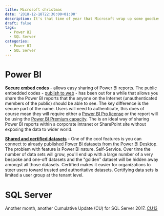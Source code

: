 ```yaml
---
title: Microsoft christmas
date: '2018-12-18T22:30:00+01:00'
description: It's that time of year that Microsoft wrap up some goodies 
draft: false
tags: 
  - Power BI
  - SQL Server
categories:
  - Power BI
  - SQL Server
---
```


# Power BI
**[Secure embed codes](https://docs.microsoft.com/en-us/business-applications-release-notes/October18/intelligence-platform/power-bi-service/secure-embed)** - allows easy sharing of Power BI reports. The public embedded codes - [publish to web](https://docs.microsoft.com/en-us/power-bi/service-publish-to-web) - has been out for a while that allows you share the Power BI reports that the anyone on the Internet (unauthenticated members of the public) should be able to see. The key difference is the secure part of the name. Users will need to authenticate, this does of course mean they will require either a [Power BI Pro license](https://powerbi.microsoft.com/en-us/power-bi-pro/) or the report will be using the [Power BI Premium capacity](https://powerbi.microsoft.com/en-us/power-bi-premium/). The is an ideal way of sharing Power BI reports within a corporate intranet or SharePoint site without exposing the data to wider world.

**[Shared and certified datasets](https://docs.microsoft.com/en-us/business-applications-release-notes/October18/intelligence-platform/power-bi-service/shared-certified-datasets)** - One of the cool features is you can connect to already [published Power BI datasets from the Power BI Desktop](https://docs.microsoft.com/en-us/power-bi/desktop-report-lifecycle-datasets). The problem with feature is Power BI nature. Self-Service. Over time the number of data sets will grow, you'll end up with a large number of a very bespoke and one-off datasets and the "golden" dataset will be hidden away amongst all those datasets. Certified makes it easier for organizations to steer users toward trusted and authoritative datasets. Certifying data sets is limited a user group at the tenant level.

# SQL Server
Another month, another Cumulative Update (CU) for SQL Server 2017. [CU13](https://support.microsoft.com/en-us/help/4466404/cumulative-update-13-for-sql-server-2017)

